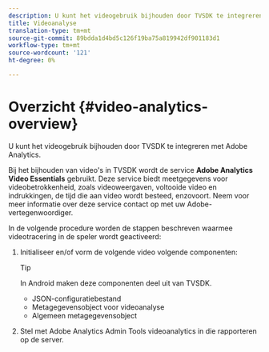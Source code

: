 ```yaml
---
description: U kunt het videogebruik bijhouden door TVSDK te integreren met Adobe Analytics.
title: Videoanalyse
translation-type: tm+mt
source-git-commit: 89bdda1d4bd5c126f19ba75a819942df901183d1
workflow-type: tm+mt
source-wordcount: '121'
ht-degree: 0%

---
```



# Overzicht {#video-analytics-overview}

U kunt het videogebruik bijhouden door TVSDK te integreren met Adobe Analytics.

Bij het bijhouden van video&#39;s in TVSDK wordt de service **Adobe Analytics Video Essentials** gebruikt. Deze service biedt meetgegevens voor videobetrokkenheid, zoals videoweergaven, voltooide video en indrukkingen, de tijd die aan video wordt besteed, enzovoort. Neem voor meer informatie over deze service contact op met uw Adobe-vertegenwoordiger.

In de volgende procedure worden de stappen beschreven waarmee videotracering in de speler wordt geactiveerd:

1. Initialiseer en/of vorm de volgende video volgende componenten:

   >[!TIP]
   >
   >In Android maken deze componenten deel uit van TVSDK.

   * JSON-configuratiebestand
   * Metagegevensobject voor videoanalyse
   * Algemeen metagegevensobject

1. Stel met Adobe Analytics Admin Tools videoanalytics in die rapporteren op de server.

